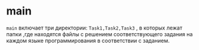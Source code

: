 # main
`main` включает три директории: `Task1,Task2,Task3` , в которых лежат папки ,где находятся файлы с решением соответствующего задания на каждом языке программирования в соответствии с заданием.
